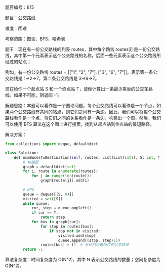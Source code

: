 题目编号：815

题目：公交路线

难度：困难

考察范围：图论、BFS、哈希表

题干：现在有一份公交路线的列表 routes，其中每个路线 routes[i] 是一份公交路线，其中第一个元素表示这个公交路线的名称，后面一些元素表示这个公交路线所经过的站点；

例如，有一份公交路线 routes = [["1", "2", "7"], ["3", "6", "7"]]，表示第一条公交路线是 1->2->7，第二条公交路线是 3->6->7。

现在给你一个起点站 S 和一个终点站 T，请你计算出一条最少乘坐的公交车路线。如果不可能，则返回 -1。

解题思路：本题可以看作是一个图论问题，每个公交路线可以看作是一个节点，如果两个公交路线有共同的站点，则它们之间有一条边。因此，我们可以将每个公交路线看作是一个点，将它们之间的关系看作是一条边，构建出一个图。然后，我们可以使用 BFS 算法在这个图上进行搜索，找到从起点站到终点站的最短路径。

解决方案：

```python
from collections import deque, defaultdict

class Solution:
    def numBusesToDestination(self, routes: List[List[int]], S: int, T: int) -> int:
        # 构建图
        graph = defaultdict(set)
        for i, route in enumerate(routes):
            for j in range(len(route)):
                graph[route[j]].add(i)
        
        # BFS
        queue = deque([(S, 0)])
        visited = set([S])
        while queue:
            cur, step = queue.popleft()
            if cur == T:
                return step
            for bus in graph[cur]:
                for stop in routes[bus]:
                    if stop not in visited:
                        visited.add(stop)
                        queue.append((stop, step+1))
                routes[bus] = []  # 标记已经遍历过的公交路线
        return -1
```

算法复杂度：时间复杂度为 O(N^2)，其中 N 表示公交路线的数量；空间复杂度为 O(N^2)。